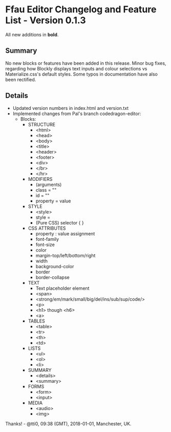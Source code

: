 # Ffau Editor Changelog and Feature List - Version 0.1.3
All new additions in **bold**.

## Summary
No new blocks or features have been added in this release. Minor bug fixes, regarding how Blockly displays text inputs and colour selections vs Materialize.css's default styles. Some typos in documentation have also been rectified.

## Details
* Updated version numbers in index.html and version.txt
* Implemented changes from Pal's branch codedragon-editor:
  * Blocks:
    * STRUCTURE
      * &lt;html&gt;
      * &lt;head&gt;
      * &lt;body&gt;
      * &lt;title&gt;
      * &lt;header&gt;
      * &lt;footer&gt;
      * &lt;div&gt;
      * &lt;/br&gt;
      * &lt;/hr&gt;
    * MODIFIERS
      * (arguments)
      * class = ""
      * id = ""
      * property = value
    * STYLE
      * &lt;style&gt;
      * style =
      * (Pure CSS) selector { }
    * CSS ATTRIBUTES
      * property : value assignment
      * font-family
      * font-size
      * color
      * margin-top/left/bottom/right
      * width
      * background-color
      * border
      * border-collapse
    * TEXT
      * Text placeholder element
      * &lt;span&gt;
      * &lt;strong/em/mark/small/big/del/ins/sub/sup/code/&gt;
      * &lt;p&gt;
      * &lt;h1&gt; though &lt;h6&gt;
      * &lt;a&gt;
    * TABLES
      * &lt;table&gt;
      * &lt;tr&gt;
      * &lt;th&gt;
      * &lt;td&gt;
    * LISTS
      * &lt;ul&gt;
      * &lt;ol&gt;
      * &lt;li&gt;
    * SUMMARY
      * &lt;details&gt;
      * &lt;summary&gt;
    * FORMS
      * &lt;form&gt;
      * &lt;input&gt;
    * MEDIA
      * &lt;audio&gt;
      * &lt;img&gt;


Thanks! - @tti0, 09:38 (GMT), 2018-01-01, Manchester, UK.

